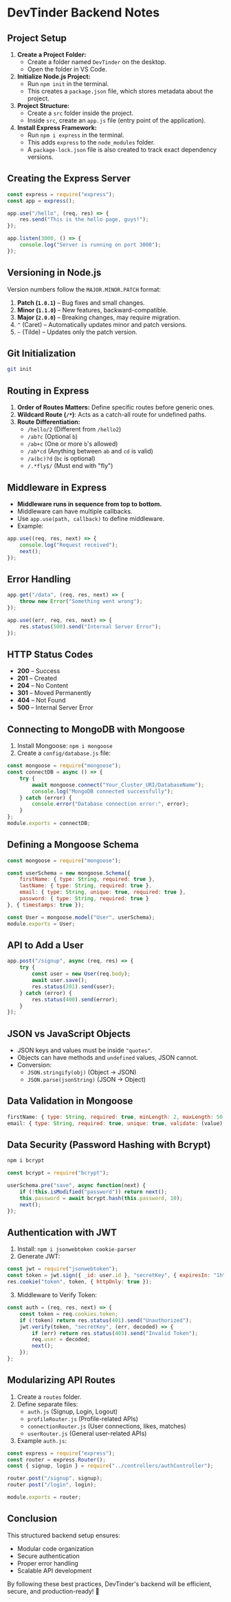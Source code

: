 # DevTinder Backend Notes

## Project Setup
1. **Create a Project Folder:**
   - Create a folder named `DevTinder` on the desktop.
   - Open the folder in VS Code.
2. **Initialize Node.js Project:**
   - Run `npm init` in the terminal.
   - This creates a `package.json` file, which stores metadata about the project.
3. **Project Structure:**
   - Create a `src` folder inside the project.
   - Inside `src`, create an `app.js` file (entry point of the application).
4. **Install Express Framework:**
   - Run `npm i express` in the terminal.
   - This adds `express` to the `node_modules` folder.
   - A `package-lock.json` file is also created to track exact dependency versions.

## Creating the Express Server
```javascript
const express = require("express");
const app = express();

app.use("/hello", (req, res) => {
    res.send("This is the hello page, guys!");
});

app.listen(3000, () => {
    console.log("Server is running on port 3000");
});
```

## Versioning in Node.js
Version numbers follow the `MAJOR.MINOR.PATCH` format:
1. **Patch (`1.0.1`)** – Bug fixes and small changes.
2. **Minor (`1.1.0`)** – New features, backward-compatible.
3. **Major (`2.0.0`)** – Breaking changes, may require migration.
4. `^` (Caret) – Automatically updates minor and patch versions.
5. `~` (Tilde) – Updates only the patch version.

## Git Initialization
```sh
git init
```

## Routing in Express
1. **Order of Routes Matters:** Define specific routes before generic ones.
2. **Wildcard Route (`/*`)**: Acts as a catch-all route for undefined paths.
3. **Route Differentiation:**
   - `/hello/2` (Different from `/hello2`)
   - `/ab?c` (Optional `b`)
   - `/ab+c` (One or more `b`'s allowed)
   - `/ab*cd` (Anything between `ab` and `cd` is valid)
   - `/a(bc)?d` (`bc` is optional)
   - `/.*fly$/` (Must end with "fly")

## Middleware in Express
- **Middleware runs in sequence from top to bottom.**
- Middleware can have multiple callbacks.
- Use `app.use(path, callback)` to define middleware.
- Example:
```javascript
app.use((req, res, next) => {
    console.log("Request received");
    next();
});
```

## Error Handling
```javascript
app.get("/data", (req, res, next) => {
    throw new Error("Something went wrong");
});

app.use((err, req, res, next) => {
    res.status(500).send("Internal Server Error");
});
```

## HTTP Status Codes
- **200** – Success
- **201** – Created
- **204** – No Content
- **301** – Moved Permanently
- **404** – Not Found
- **500** – Internal Server Error

## Connecting to MongoDB with Mongoose
1. Install Mongoose: `npm i mongoose`
2. Create a `config/database.js` file:
```javascript
const mongoose = require("mongoose");
const connectDB = async () => {
    try {
        await mongoose.connect("Your_Cluster_URI/DatabaseName");
        console.log("MongoDB connected successfully");
    } catch (error) {
        console.error("Database connection error:", error);
    }
};
module.exports = connectDB;
```

## Defining a Mongoose Schema
```javascript
const mongoose = require("mongoose");

const userSchema = new mongoose.Schema({
    firstName: { type: String, required: true },
    lastName: { type: String, required: true },
    email: { type: String, unique: true, required: true },
    password: { type: String, required: true }
}, { timestamps: true });

const User = mongoose.model("User", userSchema);
module.exports = User;
```

## API to Add a User
```javascript
app.post("/signup", async (req, res) => {
    try {
        const user = new User(req.body);
        await user.save();
        res.status(201).send(user);
    } catch (error) {
        res.status(400).send(error);
    }
});
```

## JSON vs JavaScript Objects
- JSON keys and values must be inside `"quotes"`.
- Objects can have methods and `undefined` values, JSON cannot.
- Conversion:
  - `JSON.stringify(obj)` (Object → JSON)
  - `JSON.parse(jsonString)` (JSON → Object)

## Data Validation in Mongoose
```javascript
firstName: { type: String, required: true, minLength: 2, maxLength: 50 }
email: { type: String, required: true, unique: true, validate: (value) => value.includes("@") }
```

## Data Security (Password Hashing with Bcrypt)
```sh
npm i bcrypt
```
```javascript
const bcrypt = require("bcrypt");

userSchema.pre("save", async function(next) {
    if (!this.isModified("password")) return next();
    this.password = await bcrypt.hash(this.password, 10);
    next();
});
```

## Authentication with JWT
1. Install: `npm i jsonwebtoken cookie-parser`
2. Generate JWT:
```javascript
const jwt = require("jsonwebtoken");
const token = jwt.sign({ _id: user.id }, "secretKey", { expiresIn: "1h" });
res.cookie("token", token, { httpOnly: true });
```
3. Middleware to Verify Token:
```javascript
const auth = (req, res, next) => {
    const token = req.cookies.token;
    if (!token) return res.status(401).send("Unauthorized");
    jwt.verify(token, "secretKey", (err, decoded) => {
        if (err) return res.status(403).send("Invalid Token");
        req.user = decoded;
        next();
    });
};
```

## Modularizing API Routes
1. Create a `routes` folder.
2. Define separate files:
   - `auth.js` (Signup, Login, Logout)
   - `profileRouter.js` (Profile-related APIs)
   - `connectionRouter.js` (User connections, likes, matches)
   - `userRouter.js` (General user-related APIs)
3. Example `auth.js`:
```javascript
const express = require("express");
const router = express.Router();
const { signup, login } = require("../controllers/authController");

router.post("/signup", signup);
router.post("/login", login);

module.exports = router;
```

## Conclusion
This structured backend setup ensures:
- Modular code organization
- Secure authentication
- Proper error handling
- Scalable API development

By following these best practices, DevTinder's backend will be efficient, secure, and production-ready! 🚀

